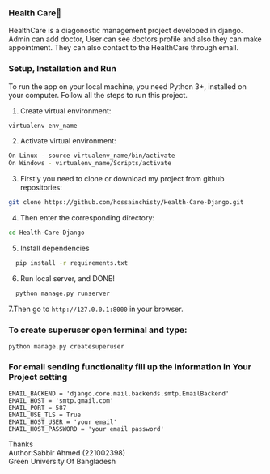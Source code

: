 ### Health Care🏥

HealthCare is a diagonostic management project developed in django. Admin can add doctor, User can see doctors profile and also they can make appointment. 
They can also contact to the HealthCare through email.


### Setup, Installation and Run

To run the app on your local machine, you need Python 3+, installed on your computer. Follow all the steps to run this project.

1.  Create virtual environment:
```bash
virtualenv env_name
```
    
2.  Activate virtual environment:
```bash
On Linux - source virtualenv_name/bin/activate
On Windows - virtualenv_name/Scripts/activate
```

3. Firstly you need to clone or download my project from github repositories:
```bash
git clone https://github.com/hossainchisty/Health-Care-Django.git
```

4. Then enter the corresponding directory:
```bash
cd Health-Care-Django
```
5. Install dependencies
```bash
  pip install -r requirements.txt
``` 

6. Run local server, and DONE!
```python
  python manage.py runserver
```

7.Then go to ```http://127.0.0.1:8000``` in your browser.

### To create superuser open terminal and type:
```
python manage.py createsuperuser
```
### For email sending functionality fill up the information in Your Project setting
```
EMAIL_BACKEND = 'django.core.mail.backends.smtp.EmailBackend'
EMAIL_HOST = 'smtp.gmail.com'
EMAIL_PORT = 587
EMAIL_USE_TLS = True
EMAIL_HOST_USER = 'your email'
EMAIL_HOST_PASSWORD = 'your email password'
```
Thanks
<br>
Author:Sabbir Ahmed (221002398) <br>
Green University Of Bangladesh
